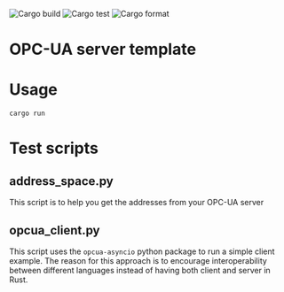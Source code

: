 ![Cargo build](https://github.com/RustStudio/opcua_server/actions/workflows/build.yaml/badge.svg) ![Cargo test](https://github.com/RustStudio/opcua_server/actions/workflows/test.yaml/badge.svg) ![Cargo format](https://github.com/RustStudio/opcua_server/actions/workflows/format.yaml/badge.svg)

# OPC-UA server template

# Usage
```
cargo run
```

# Test scripts
## address_space.py
This script is to help you get the addresses from your OPC-UA server

## opcua_client.py
This script uses the `opcua-asyncio` python package to run a simple client example.
The reason for this approach is to encourage interoperability between different languages instead of having both client and server in Rust.